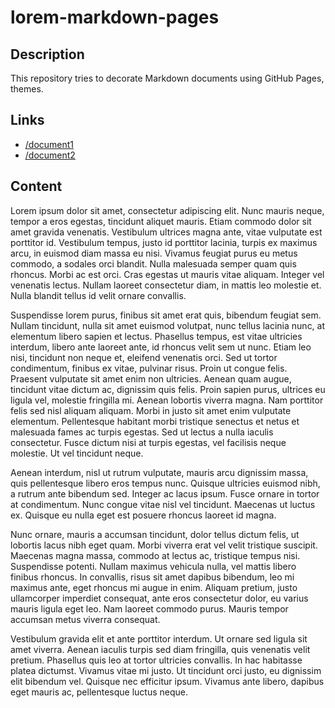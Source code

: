 lorem-markdown-pages
===

## Description

This repository tries to decorate Markdown documents using GitHub Pages, themes.

## Links

- [/document1](/document1)
- [/document2](/document2)

## Content

Lorem ipsum dolor sit amet, consectetur adipiscing elit. Nunc mauris neque, tempor a eros egestas, tincidunt aliquet mauris. Etiam commodo dolor sit amet gravida venenatis. Vestibulum ultrices magna ante, vitae vulputate est porttitor id. Vestibulum tempus, justo id porttitor lacinia, turpis ex maximus arcu, in euismod diam massa eu nisi. Vivamus feugiat purus eu metus commodo, a sodales orci blandit. Nulla malesuada semper quam quis rhoncus. Morbi ac est orci. Cras egestas ut mauris vitae aliquam. Integer vel venenatis lectus. Nullam laoreet consectetur diam, in mattis leo molestie et. Nulla blandit tellus id velit ornare convallis.

Suspendisse lorem purus, finibus sit amet erat quis, bibendum feugiat sem. Nullam tincidunt, nulla sit amet euismod volutpat, nunc tellus lacinia nunc, at elementum libero sapien et lectus. Phasellus tempus, est vitae ultricies interdum, libero ante laoreet ante, id rhoncus velit sem ut nunc. Etiam leo nisi, tincidunt non neque et, eleifend venenatis orci. Sed ut tortor condimentum, finibus ex vitae, pulvinar risus. Proin ut congue felis. Praesent vulputate sit amet enim non ultricies. Aenean quam augue, tincidunt vitae dictum ac, dignissim quis felis. Proin sapien purus, ultrices eu ligula vel, molestie fringilla mi. Aenean lobortis viverra magna. Nam porttitor felis sed nisl aliquam aliquam. Morbi in justo sit amet enim vulputate elementum. Pellentesque habitant morbi tristique senectus et netus et malesuada fames ac turpis egestas. Sed ut lectus a nulla iaculis consectetur. Fusce dictum nisi at turpis egestas, vel facilisis neque molestie. Ut vel tincidunt neque.

Aenean interdum, nisl ut rutrum vulputate, mauris arcu dignissim massa, quis pellentesque libero eros tempus nunc. Quisque ultricies euismod nibh, a rutrum ante bibendum sed. Integer ac lacus ipsum. Fusce ornare in tortor at condimentum. Nunc congue vitae nisl vel tincidunt. Maecenas ut luctus ex. Quisque eu nulla eget est posuere rhoncus laoreet id magna.

Nunc ornare, mauris a accumsan tincidunt, dolor tellus dictum felis, ut lobortis lacus nibh eget quam. Morbi viverra erat vel velit tristique suscipit. Maecenas magna massa, commodo at lectus ac, tristique tempus nisi. Suspendisse potenti. Nullam maximus vehicula nulla, vel mattis libero finibus rhoncus. In convallis, risus sit amet dapibus bibendum, leo mi maximus ante, eget rhoncus mi augue in enim. Aliquam pretium, justo ullamcorper imperdiet consequat, ante eros consectetur dolor, eu varius mauris ligula eget leo. Nam laoreet commodo purus. Mauris tempor accumsan metus viverra consequat.

Vestibulum gravida elit et ante porttitor interdum. Ut ornare sed ligula sit amet viverra. Aenean iaculis turpis sed diam fringilla, quis venenatis velit pretium. Phasellus quis leo at tortor ultricies convallis. In hac habitasse platea dictumst. Vivamus vitae mi justo. Ut tincidunt orci justo, eu dignissim elit bibendum vel. Quisque nec efficitur ipsum. Vivamus ante libero, dapibus eget mauris ac, pellentesque luctus neque.

